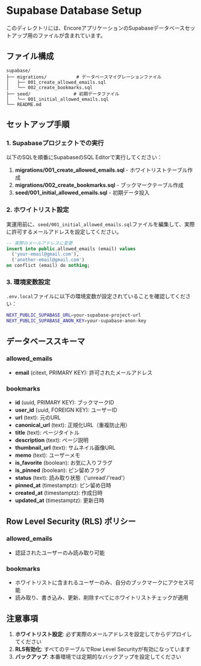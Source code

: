# Supabase Database Setup

このディレクトリには、EncoreアプリケーションのSupabaseデータベースセットアップ用のファイルが含まれています。

## ファイル構成

```
supabase/
├── migrations/           # データベースマイグレーションファイル
│   ├── 001_create_allowed_emails.sql
│   └── 002_create_bookmarks.sql
├── seed/                # 初期データファイル
│   └── 001_initial_allowed_emails.sql
└── README.md
```

## セットアップ手順

### 1. Supabaseプロジェクトでの実行

以下のSQLを順番にSupabaseのSQL Editorで実行してください：

1. **migrations/001_create_allowed_emails.sql** - ホワイトリストテーブル作成
2. **migrations/002_create_bookmarks.sql** - ブックマークテーブル作成
3. **seed/001_initial_allowed_emails.sql** - 初期データ投入

### 2. ホワイトリスト設定

実運用前に、`seed/001_initial_allowed_emails.sql`ファイルを編集して、実際に許可するメールアドレスを設定してください。

```sql
-- 実際のメールアドレスに変更
insert into public.allowed_emails (email) values 
  ('your-email@gmail.com'),
  ('another-email@gmail.com')
on conflict (email) do nothing;
```

### 3. 環境変数設定

`.env.local`ファイルに以下の環境変数が設定されていることを確認してください：

```bash
NEXT_PUBLIC_SUPABASE_URL=your-supabase-project-url
NEXT_PUBLIC_SUPABASE_ANON_KEY=your-supabase-anon-key
```

## データベーススキーマ

### allowed_emails
- **email** (citext, PRIMARY KEY): 許可されたメールアドレス

### bookmarks
- **id** (uuid, PRIMARY KEY): ブックマークID
- **user_id** (uuid, FOREIGN KEY): ユーザーID
- **url** (text): 元のURL
- **canonical_url** (text): 正規化URL（重複防止用）
- **title** (text): ページタイトル
- **description** (text): ページ説明
- **thumbnail_url** (text): サムネイル画像URL
- **memo** (text): ユーザーメモ
- **is_favorite** (boolean): お気に入りフラグ
- **is_pinned** (boolean): ピン留めフラグ
- **status** (text): 読み取り状態（'unread'/'read'）
- **pinned_at** (timestamptz): ピン留め日時
- **created_at** (timestamptz): 作成日時
- **updated_at** (timestamptz): 更新日時

## Row Level Security (RLS) ポリシー

### allowed_emails
- 認証されたユーザーのみ読み取り可能

### bookmarks
- ホワイトリストに含まれるユーザーのみ、自分のブックマークにアクセス可能
- 読み取り、書き込み、更新、削除すべてにホワイトリストチェックが適用

## 注意事項

1. **ホワイトリスト設定**: 必ず実際のメールアドレスを設定してからデプロイしてください
2. **RLS有効化**: すべてのテーブルでRow Level Securityが有効になっています
3. **バックアップ**: 本番環境では定期的なバックアップを設定してください